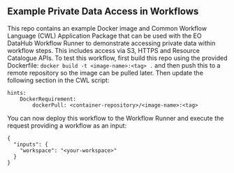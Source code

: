 ## Example Private Data Access in Workflows
This repo contains an example Docker image and Common Workflow Language (CWL) Application Package that can be used with the EO DataHub Workflow Runner to demonstrate accessing private data within workflow steps. This includes access via S3, HTTPS and Resource Catalogue APIs.
To test this workflow, first build this repo using the provided Dockerfile: `docker build -t <image-name>:<tag> .` and then push this to a remote repository so the image can be pulled later. Then update the following section in the CWL script:
```
hints:
    DockerRequirement:
        dockerPull: <container-repository>/<image-name>:<tag>
```
You can now deploy this workflow to the Workflow Runner and execute the request providing a workflow as an input:
```
{
  "inputs": {
    "workspace": "<your-workspace>"
  }
}
```